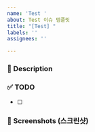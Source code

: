 ```yaml
---
name: 'Test '
about: Test 이슈 템플릿
title: "[Test] "
labels: ''
assignees: ''

---
```


### 📌 Description
<!-- 어떤 테스트 코드인지 설명해주세요. -->

### ✅ TODO 
<!-- 구현해야 하는 테스트 항목을 적어주세요. -->
- [ ] 

### 📸 Screenshots (스크린샷)
<!-- 필요하다면 스크린샷을 첨부 -->
